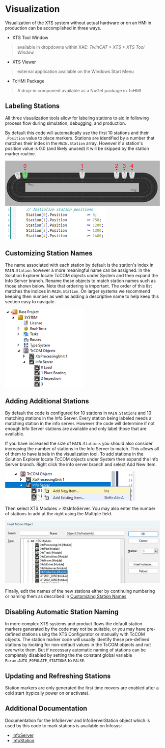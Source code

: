 # Visualization

Visualization of the XTS system without actual hardware or on an HMI in production can be accomplished in three ways.

- XTS Tool Window
> available in dropdowns within XAE: *TwinCAT > XTS > XTS Tool Window*
- XTS Viewer
> external application available on the Windows Start Menu
- TcHMI Package
> A drop-in component available as a NuGet package in TcHMI

## Labeling Stations

All three visualization tools allow for labeling stations to aid in following process flow during simulation, debugging, and production. 

By default this code will automatically use the first 10 stations and their `.Position` value to place markers. Stations are identified by a number that matches their index in the `MAIN.Station` array. However if a station's position value is 0.0 (and likely unused) it will be skipped by the station marker routine.

![XTS Visualization with stations marked](../Images/GettingStarted/Visualization-StationMarkers.png)
![Station definitions in code](../Images/GettingStarted/Visualization-StationCode.png)

## Customizing Station Names

The name associated with each station by default is the station's index in `MAIN.Station` however a more meaningful name can be assigned. In the Solution Explorer locate TcCOM objects under System and then expand the Info Server branch. Rename these objects to match station names such as those shown below. Note that ordering is important. The order of this list matches the indices in `MAIN.Station`. On larger systems we recommend keeping then number as well as adding a descriptive name to help keep this section easy to navigate.

![Naming stations in the TcCOM object](../Images/GettingStarted/Visualization-StationNames.png)

## Adding Additional Stations

By default the code is configured for 10 stations in `MAIN.Stations` and 10 matching stations in the Info Server. Every station being labeled needs a matching station in the info server. However the code will determine if not enough Info Server stations are available and only label those that are available.

If you have increased the size of `MAIN.Stations` you should also consider increasing the number of stations in the Info Server to match. This allows all of them to have labels in the visualization tool. To add stations in the Solution Explorer locate TcCOM objects under System then expand the Info Server branch. Right click the info server branch and select Add New Item.

![Add new item](../Images/GettingStarted/Visualization-AddNewItem.png)

Then select XTS Modules > XtsInfoServer. You may also enter the number of stations to add at the right using the Multiple field.

![Add XTSInfoStation](../Images/GettingStarted/Visualization-AddNewStation.png)

Finally, edit the names of the new stations either by continuing numbering or naming them as described in [Customizing Station Names](#customizing-station-names)

## Disabling Automatic Station Naming

In more complex XTS systems and product flows the default station markers generated by the code may not be suitable, or you may have pre-defined stations using the XTS Configurator or manually with TcCOM objects. The station marker code will usually identify these pre-defined stations by looking for non-default values in the TcCOM objects and not overwrite them. But if necessary automatic naming of stations can be completely disabled by setting the the constant global variable `Param.AUTO_POPULATE_STATIONS` to `FALSE`.

## Updating and Refreshing Stations

Station markers are only generated the first time movers are enabled after a cold start (typically power on or activate).

## Additional Documentation

Documentation for the InfoServer and InfoServerStation object which is used by this code to mark stations is available on Infosys:

- [InfoServer](https://infosys.beckhoff.com/content/1033/xts_software/12096705803.html?id=8984960191060995527)
- [InfoStation](https://infosys.beckhoff.com/content/1033/xts_software/12096706827.html?id=1080987481880671218)